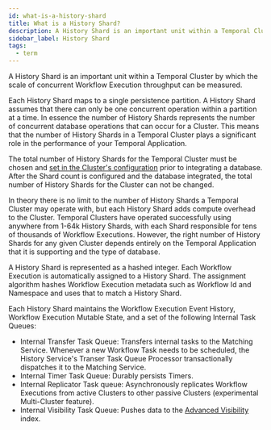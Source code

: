 ```yaml
---
id: what-is-a-history-shard
title: What is a History Shard?
description: A History Shard is an important unit within a Temporal Cluster by which the scale of concurrent Workflow Execution throughput can be measured.
sidebar_label: History Shard
tags:
  - term
---
```


A History Shard is an important unit within a Temporal Cluster by which the scale of concurrent Workflow Execution throughput can be measured.

Each History Shard maps to a single persistence partition.
A History Shard assumes that there can only be one concurrent operation within a partition at a time.
In essence the number of History Shards represents the number of concurrent database operations that can occur for a Cluster.
This means that the number of History Shards in a Temporal Cluster plays a significant role in the performance of your Temporal Application.

The total number of History Shards for the Temporal Cluster must be chosen and [set in the Cluster's configuration](/references/configuration#persistence) prior to integrating a database.
After the Shard count is configured and the database integrated, the total number of History Shards for the Cluster can not be changed.

In theory there is no limit to the number of History Shards a Temporal Cluster may operate with, but each History Shard adds compute overhead to the Cluster.
Temporal Clusters have operated successfully using anywhere from 1-64k History Shards, with each Shard responsible for tens of thousands of Workflow Executions.
However, the right number of History Shards for any given Cluster depends entirely on the Temporal Application that it is supporting and the type of database.

A History Shard is represented as a hashed integer.
Each Workflow Execution is automatically assigned to a History Shard.
The assignment algorithm hashes Workflow Execution metadata such as Workflow Id and Namespace and uses that to match a History Shard.

Each History Shard maintains the Workflow Execution Event History, Workflow Execution Mutable State, and a set of the following Internal Task Queues:

- Internal Transfer Task Queue: Transfers internal tasks to the Matching Service.
  Whenever a new Workflow Task needs to be scheduled, the History Service's Transer Task Queue Processor transactionally dispatches it to the Matching Service.
- Internal Timer Task Queue: Durably persists Timers.
- Internal Replicator Task queue: Asynchronously replicates Workflow Executions from active Clusters to other passive Clusters (experimental Multi-Cluster feature).
- Internal Visibility Task Queue: Pushes data to the [Advanced Visibility](/concepts/what-is-advanced-visibility) index.
